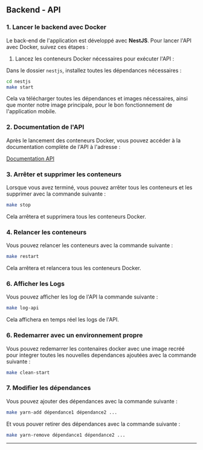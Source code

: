 ## Backend - API

### 1. Lancer le backend avec Docker

Le back-end de l'application est développé avec **NestJS**. Pour lancer l'API avec Docker, suivez ces étapes :

1. Lancez les conteneurs Docker nécessaires pour exécuter l'API :

Dans le dossier `nestjs`, installez toutes les dépendances nécessaires :

```bash
cd nestjs
make start
```

Cela va télécharger toutes les dépendances et images nécessaires, ainsi que monter notre image principale, pour le bon fonctionnement de l'application mobile.

### 2. Documentation de l'API

Après le lancement des conteneurs Docker, vous pouvez accéder à la documentation complète de l'API à l'adresse :

[Documentation API](http:localhost:3000/api)

### 3. Arrêter et supprimer les conteneurs

Lorsque vous avez terminé, vous pouvez arrêter tous les conteneurs et les supprimer avec la commande suivante :

```bash
make stop
```

Cela arrêtera et supprimera tous les conteneurs Docker.

### 4. Relancer les conteneurs

Vous pouvez relancer les conteneurs avec la commande suivante :

```bash
make restart
```

Cela arrêtera et relancera tous les conteneurs Docker.

### 6. Afficher les Logs

Vous pouvez afficher les log de l'API la commande suivante :

```bash
make log-api
```

Cela affichera en temps réel les logs de l'API.

### 6. Redemarrer avec un environnement propre

Vous pouvez redemarrer les contenaires docker avec une image recréé pour integrer toutes les nouvelles dependances ajoutées avec la commande suivante :

```bash
make clean-start
```

### 7. Modifier les dépendances

Vous pouvez ajouter des dépendances avec la commande suivante :

```bash
make yarn-add dépendance1 dépendance2 ...
```

Et vous pouver retirer des dépendances avec la commande suivante :

```bash
make yarn-remove dépendance1 dépendance2 ...
```

---
